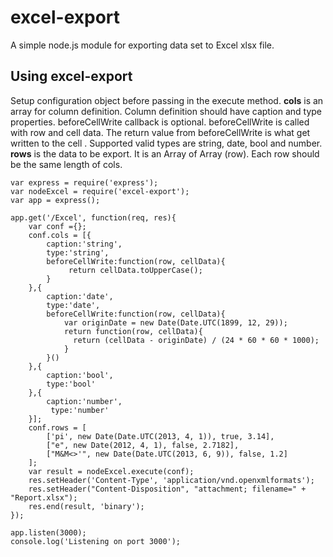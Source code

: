 # excel-export #

A simple node.js module for exporting data set to Excel xlsx file.

## Using excel-export ##
Setup configuration object before passing in the execute method. **cols** is an array for column definition. Column definition should have caption and type properties. beforeCellWrite callback is optional. beforeCellWrite is called with row and cell data.  The return value from beforeCellWrite is what get written to the cell . Supported valid types are string, date, bool and number.  **rows** is the data to be export. It is an Array of Array (row). Each row should be the same length of cols. 

    var express = require('express');
	var nodeExcel = require('excel-export');
	var app = express();

	app.get('/Excel', function(req, res){
	  	var conf ={};
	  	conf.cols = [{
			caption:'string',
            type:'string',
            beforeCellWrite:function(row, cellData){
				 return cellData.toUpperCase();
			}
		},{
			caption:'date',
			type:'date',
			beforeCellWrite:function(row, cellData){
				var originDate = new Date(Date.UTC(1899, 12, 29));
				return function(row, cellData){
				  return (cellData - originDate) / (24 * 60 * 60 * 1000);
				} 
			}()
		},{
			caption:'bool',
			type:'bool'
		},{
			caption:'number',
			 type:'number'				
	  	}];
	  	conf.rows = [
	 		['pi', new Date(Date.UTC(2013, 4, 1)), true, 3.14],
	 		["e", new Date(2012, 4, 1), false, 2.7182],
 	 		["M&M<>'", new Date(Date.UTC(2013, 6, 9)), false, 1.2]   
	  	];
	  	var result = nodeExcel.execute(conf);
	  	res.setHeader('Content-Type', 'application/vnd.openxmlformats');
	  	res.setHeader("Content-Disposition", "attachment; filename=" + "Report.xlsx");
	  	res.end(result, 'binary');
	});

	app.listen(3000);
	console.log('Listening on port 3000');
